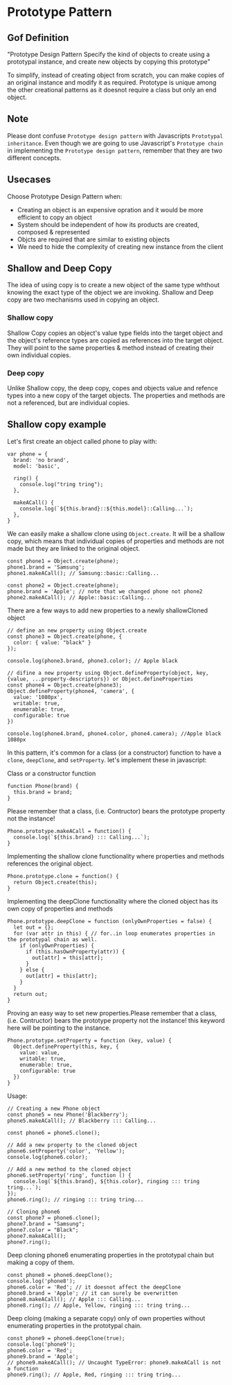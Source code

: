 # Prototype Pattern

## Gof Definition

"Prototype Design Pattern Specify the kind of objects to create using a prototypal instance, and create new objects by copying this prototype"

To simplify, instead of creating object from scratch, you can make copies of an original instance and modify it as required. Prototype is unique among the other creational patterns as it doesnot require a class but only an end object.

## Note
Please dont confuse `Prototype design pattern` with Javascripts `Prototypal inheritance`. Even though we are going to use Javascript's `Prototype chain` in implementing the `Prototype design pattern`, remember that they are two different concepts.
## Usecases

Choose Prototype Design Pattern when:
- Creating an object is an expensive opration and it would be more efficient to copy an object
- System should be independent of how its products are created, composed & represented
- Objcts are required that are similar to existing objects
- We need to hide the complexity of creating new instance from the client

## Shallow and Deep Copy

The idea of using copy is to create a new object of the same type whthout knowing the exact type of the object we are invoking. Shallow and Deep copy are two mechanisms used in copying an object.

### Shallow copy
Shallow Copy copies an object's value type fields into the target object and the object's reference types are copied as references into the target object. They will point to the same properties & method instead of creating their own individual copies.

### Deep copy
Unlike Shallow copy, the deep copy, copes and objects value and refence types into a new copy of the target objects. The properties and methods are not a referenced, but are individual copies.

## Shallow copy example

Let's first create an object called phone to play with:
```
var phone = {
  brand: 'no brand',
  model: 'basic',

  ring() {
    console.log("tring tring");
  },

  makeACall() {
    console.log(`${this.brand}::${this.model}::Calling...`);
  },
}
```

We can easily make a shallow clone using `Object.create`. It will be a shallow copy, which means that individual copies of properties and methods are not made but they are linked to the original object.

```
const phone1 = Object.create(phone);
phone1.brand = 'Samsung';
phone1.makeACall(); // Samsung::basic::Calling...
```

```
const phone2 = Object.create(phone);
phone.brand = 'Apple'; // note that we changed phone not phone2
phone2.makeACall(); // Apple::basic::Calling...
```

There are a few ways to add new properties to a newly shallowCloned object
```
// define an new property using Object.create
const phone3 = Object.create(phone, {
  color: { value: "black" }
});

console.log(phone3.brand, phone3.color); // Apple black
```

```
// difine a new property using Object.defineProperty(object, key,{value, ...property-descriptors}) or Object.defineProperties
const phone4 = Object.create(phone3);
Object.defineProperty(phone4, 'camera', {
  value: '1080px',
  writable: true,
  enumerable: true,
  configurable: true
})

console.log(phone4.brand, phone4.color, phone4.camera); //Apple black 1080px
```

In this pattern, it's common for a class (or a constructor) function to have a `clone`, `deepClone`, and `setProperty`. let's implement these in javascript:

Class or a constructor function
```
function Phone(brand) {
  this.brand = brand;
}
```

Please remember that a class, (i.e. Contructor) bears the prototype property not the instance! 
```
Phone.prototype.makeACall = function() {
  console.log(`${this.brand} ::: Calling...`);
}
```

Implementing the shallow clone functionality where properties and methods references the original object.
```
Phone.prototype.clone = function() {
  return Object.create(this);
}
```

Implementing the deepClone functionality where the cloned object has its own copy of properties and methods
```
Phone.prototype.deepClone = function (onlyOwnProperties = false) {
  let out = {};
  for (var attr in this) { // for..in loop enumerates properties in the prototypal chain as well.
    if (onlyOwnProperties) {
      if (this.hasOwnProperty(attr)) {
        out[attr] = this[attr];
      }
    } else {
      out[attr] = this[attr];
    }
  }
  return out;
}
```

Proving an easy way to set new properties.Please remember that a class, (i.e. Contructor) bears the prototype property not the instance! this keyword here will be pointing to the instance.
```
Phone.prototype.setProperty = function (key, value) {
  Object.defineProperty(this, key, {
    value: value,
    writable: true,
    enumerable: true,
    configurable: true
  })
}
```

Usage:
```
// Creating a new Phone object
const phone5 = new Phone('Blackberry');
phone5.makeACall(); // Blackberry ::: Calling...

const phone6 = phone5.clone();

// Add a new property to the cloned object
phone6.setProperty('color', 'Yellow');
console.log(phone6.color);

// Add a new method to the cloned object
phone6.setProperty('ring', function () {
  console.log(`${this.brand}, ${this.color}, ringing ::: tring tring...`);
});
phone6.ring(); // ringing ::: tring tring...

// Cloning phone6
const phone7 = phone6.clone();
phone7.brand = "Samsung";
phone7.color = "Black";
phone7.makeACall();
phone7.ring();
```

Deep cloning phone6 enumerating properties in the prototypal chain but making a copy of them.
```
const phone8 = phone6.deepClone();
console.log('phone8');
phone6.color = 'Red'; // it doesnot affect the deepClone
phone8.brand = 'Apple'; // it can surely be overwritten
phone8.makeACall(); // Apple ::: Calling...
phone8.ring(); // Apple, Yellow, ringing ::: tring tring...
```

Deep cloing (making a separate copy) only of own properties without enumerating properties in the prototypal chain.
```
const phone9 = phone6.deepClone(true);
console.log('phone9');
phone6.color = 'Red'; 
phone9.brand = 'Apple'; 
// phone9.makeACall(); // Uncaught TypeError: phone9.makeACall is not a function
phone9.ring(); // Apple, Red, ringing ::: tring tring...
```